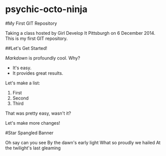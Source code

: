 psychic-octo-ninja
==================

#My First GIT Repository

Taking a class hosted by Girl Develop It Pittsburgh on 6 December 2014. This is my first GIT repository.

##Let's Get Started!

*Markdown* is profoundly cool. Why?

- It's easy.
- It provides great results.

Let's make a list:

1. First
1. Second
1. Third

That was pretty easy, wasn't it?

Let's make more changes!

#Star Spangled Banner

Oh say can you see
By the dawn's early light
What so proudly we hailed
At the twilight's last gleaming
